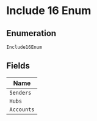 
# Include 16 Enum

## Enumeration

`Include16Enum`

## Fields

| Name |
|  --- |
| `Senders` |
| `Hubs` |
| `Accounts` |

